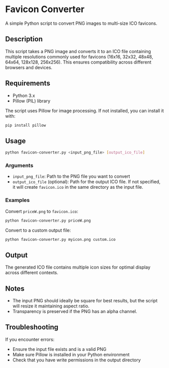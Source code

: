 # Favicon Converter

A simple Python script to convert PNG images to multi-size ICO favicons.

## Description

This script takes a PNG image and converts it to an ICO file containing multiple resolutions commonly used for favicons (16x16, 32x32, 48x48, 64x64, 128x128, 256x256). This ensures compatibility across different browsers and devices.

## Requirements

- Python 3.x
- Pillow (PIL) library

The script uses Pillow for image processing. If not installed, you can install it with:

```bash
pip install pillow
```

## Usage

```bash
python favicon-converter.py <input_png_file> [output_ico_file]
```

### Arguments

- `input_png_file`: Path to the PNG file you want to convert
- `output_ico_file` (optional): Path for the output ICO file. If not specified, it will create `favicon.ico` in the same directory as the input file.

### Examples

Convert `priceW.png` to `favicon.ico`:

```bash
python favicon-converter.py priceW.png
```

Convert to a custom output file:

```bash
python favicon-converter.py myicon.png custom.ico
```

## Output

The generated ICO file contains multiple icon sizes for optimal display across different contexts.

## Notes

- The input PNG should ideally be square for best results, but the script will resize it maintaining aspect ratio.
- Transparency is preserved if the PNG has an alpha channel.

## Troubleshooting

If you encounter errors:
- Ensure the input file exists and is a valid PNG
- Make sure Pillow is installed in your Python environment
- Check that you have write permissions in the output directory